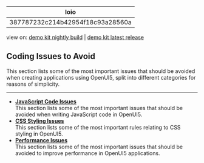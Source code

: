 <!-- loio387787232c214b42954f18c93a28560a -->

| loio |
| -----|
| 387787232c214b42954f18c93a28560a |

<div id="loio">

view on: [demo kit nightly build](https://openui5nightly.hana.ondemand.com/#/topic/387787232c214b42954f18c93a28560a) | [demo kit latest release](https://openui5.hana.ondemand.com/#/topic/387787232c214b42954f18c93a28560a)</div>

## Coding Issues to Avoid

This section lists some of the most important issues that should be avoided when creating applications using OpenUI5, split into different categories for reasons of simplicity.

***

-   **[JavaScript Code Issues](JavaScript_Code_Issues_030fcd1.md "This section lists some of the most important issues that should be avoided when writing JavaScript code in OpenUI5.")**  
This section lists some of the most important issues that should be avoided when writing JavaScript code in OpenUI5.
-   **[CSS Styling Issues](CSS_Styling_Issues_9d87f92.md "This section lists some of the most important rules relating to CSS styling in OpenUI5.")**  
This section lists some of the most important rules relating to CSS styling in OpenUI5.
-   **[Performance Issues](Performance_Issues_966d67c.md "This section lists some of the most important issues that should be avoided to improve
		performance in OpenUI5
		applications.")**  
This section lists some of the most important issues that should be avoided to improve performance in OpenUI5 applications.

